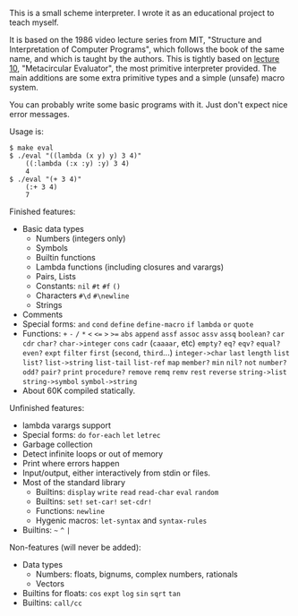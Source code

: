 This is a small scheme interpreter.
I wrote it as an educational project to teach myself.

It is based on the 1986 video lecture series from MIT, "Structure and Interpretation of Computer Programs", which follows the book of the same name, and which is taught by the authors.
This is tightly based on [lecture 10](https://www.youtube.com/watch?v=aAlR3cezPJg), "Metacircular Evaluator", the most primitive interpreter provided. The main additions are some extra primitive types and a simple (unsafe) macro system.

You can probably write some basic programs with it. Just don't expect nice error messages.

Usage is:

```
$ make eval
$ ./eval "((lambda (x y) y) 3 4)"
    ((:lambda (:x :y) :y) 3 4)
    4
$ ./eval "(+ 3 4)"
    (:+ 3 4)
    7
```

Finished features:
- Basic data types
    - Numbers (integers only)
    - Symbols
    - Builtin functions
    - Lambda functions (including closures and varargs)
    - Pairs, Lists
    - Constants: `nil` `#t` `#f` `()`
    - Characters `#\d` `#\newline`
    - Strings
- Comments
- Special forms: `and` `cond` `define` `define-macro` `if` `lambda` `or` `quote`
- Functions: `+` `-` `/` `*` `<` `<=` `>` `>=` `abs` `append` `assf` `assoc` `assv` `assq` `boolean?` `car` `cdr` `char?` `char->integer` `cons` `cadr` (`caaaar`, etc) `empty?` `eq?` `eqv?` `equal?` `even?` `expt` `filter` `first` (`second`, `third`...) `integer->char` `last` `length` `list` `list?` `list->string` `list-tail` `list-ref` `map` `member?` `min` `nil?` `not` `number?` `odd?` `pair?` `print` `procedure?` `remove` `remq` `remv` `rest` `reverse` `string->list` `string->symbol` `symbol->string`
- About 60K compiled statically.

Unfinished features:
- lambda varargs support
- Special forms: `do` `for-each` `let` `letrec`
- Garbage collection
- Detect infinite loops or out of memory
- Print where errors happen
- Input/output, either interactively from stdin or files.
- Most of the standard library
    - Builtins: `display` `write` `read` `read-char` `eval` `random`
    - Builtins: `set!` `set-car!` `set-cdr!`
    - Functions: `newline`
    - Hygenic macros: `let-syntax` and `syntax-rules`
- Builtins: `~` `^` `|`

Non-features (will never be added):
- Data types
    - Numbers: floats, bignums, complex numbers, rationals
    - Vectors
- Builtins for floats: `cos` `expt` `log` `sin` `sqrt` `tan`
- Builtins: `call/cc`

